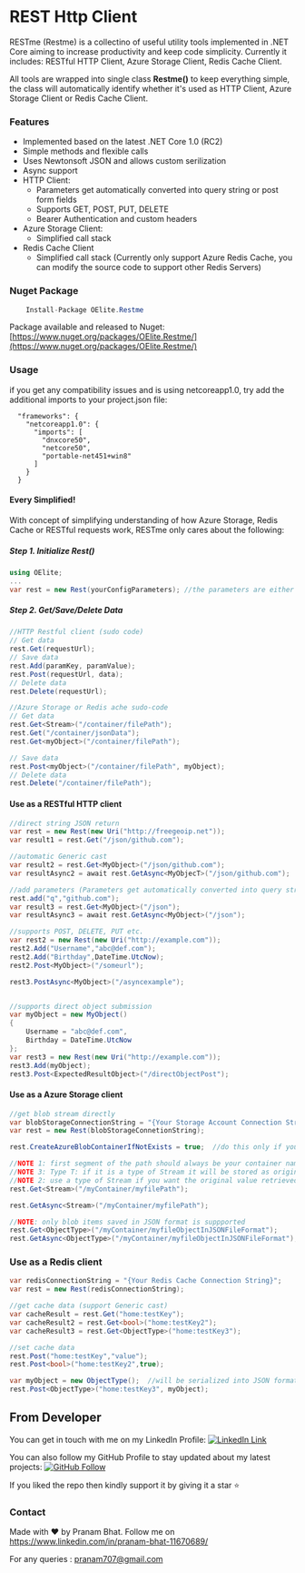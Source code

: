# REST Http Client

RESTme (Restme) is a collectino of useful utility tools implemented in .NET Core aiming to increase productivity and keep code simplicity. Currently it includes: RESTful HTTP Client, Azure Storage Client, Redis Cache Client.

All tools are wrapped into single class **Restme()** to keep everything simple, the class will automatically identify whether it's used as HTTP Client, Azure Storage Client or Redis Cache Client.

### Features
* Implemented based on the latest .NET Core 1.0 (RC2)
* Simple methods and flexible calls
* Uses Newtonsoft JSON and allows custom serilization
* Async support
* HTTP Client:
    * Parameters get automatically converted into query string or post form fields
    * Supports GET, POST,  PUT, DELETE
    * Bearer Authentication and custom headers 
* Azure Storage Client:
    * Simplified call stack
* Redis Cache Client
    * Simplified call stack (Currently only support Azure Redis Cache, you can modify the source code to support other Redis Servers)

### Nuget Package
```csharp
    Install-Package OElite.Restme
```
Package available and released to Nuget:  [https://www.nuget.org/packages/OElite.Restme/](https://www.nuget.org/packages/OElite.Restme/)

### Usage

if you get any compatibility issues and is using netcoreapp1.0,  try add the additional imports to your project.json file:
```
  "frameworks": {
    "netcoreapp1.0": {
      "imports": [
        "dnxcore50",
        "netcore50",
        "portable-net451+win8"
      ]
    }
  }
```

#### Every Simplified!
With concept of simplifying understanding of how Azure Storage, Redis Cache or RESTful requests work, RESTme only cares about the following:
##### Step 1. Initialize Rest()
```csharp
using OElite;
...
var rest = new Rest(yourConfigParameters); //the parameters are either HTTP url if it is HTTP Client, or the connection string for Azure Blob/Redis server
```
##### Step 2. Get/Save/Delete Data
```csharp
//HTTP Restful client (sudo code)
// Get data
rest.Get(requestUrl);
// Save data
rest.Add(paramKey, paramValue);
rest.Post(requestUrl, data);
// Delete data
rest.Delete(requestUrl);

//Azure Storage or Redis ache sudo-code
// Get data
rest.Get<Stream>("/container/filePath");
rest.Get("/container/jsonData");
rest.Get<myObject>("/container/filePath");

// Save data
rest.Post<myObject>("/container/filePath", myObject);
// Delete data
rest.Delete("/container/filePath");
```

#### Use as a RESTful HTTP client

```csharp
//direct string JSON return
var rest = new Rest(new Uri("http://freegeoip.net"));
var result1 = rest.Get("/json/github.com");

//automatic Generic cast
var result2 = rest.Get<MyObject>("/json/github.com");
var resultAsync2 = await rest.GetAsync<MyObjecT>("/json/github.com");

//add parameters (Parameters get automatically converted into query string or post form fields)
rest.add("q","github.com");
var result3 = rest.Get<MyObject>("/json");  
var resultAsync3 = await rest.GetAsync<MyObject>("/json");

//supports POST, DELETE, PUT etc.
var rest2 = new Rest(new Uri("http://example.com"));
rest2.Add("Username","abc@def.com");
rest2.Add("Birthday",DateTime.UtcNow);
rest2.Post<MyObject>("/someurl");

rest3.PostAsync<MyObject>("/asyncexample");


//supports direct object submission
var myObject = new MyObject()
{
    Username = "abc@def.com",
    Birthday = DateTime.UtcNow
};
var rest3 = new Rest(new Uri("http://example.com"));
rest3.Add(myObject);
rest3.Post<ExpectedResultObject>("/directObjectPost");


```

#### Use as a Azure Storage client
```csharp
//get blob stream directly
var blobStorageConnectionString = "{Your Storage Account Connection String}";
var rest = new Rest(blobStorageConnetionString);

rest.CreateAzureBlobContainerIfNotExists = true;  //do this only if you want to auto create the container

//NOTE 1: first segment of the path should always be your container name
//NOTE 3: Type T: if it is a type of Stream it will be stored as original Stream as Azure Blob, otherwise it is always saved into JSON format as Azure Blob
//NOTE 2: use a type of Stream if you want the original value retrieved from the blob
rest.Get<Stream>("/myContainer/myfilePath");  

rest.GetAsync<Stream>("/myContainer/myfilePath");

//NOTE: only blob items saved in JSON format is suppported
rest.Get<ObjectType>("/myContainer/myfileObjectInJSONFileFormat");
rest.GetAsync<ObjectType>("/myContainer/myfileObjectInJSONFileFormat");

```

### Use as a Redis client
```csharp
var redisConnectionString = "{Your Redis Cache Connection String}";
var rest = new Rest(redisConnectionString);

//get cache data (support Generic cast)
var cacheResult = rest.Get("home:testKey");
var cacheResult2 = rest.Get<bool>("home:testKey2");
var cacheResult3 = rest.Get<ObjectType>("home:testKey3");

//set cache data
rest.Post("home:testKey","value");
rest.Post<bool>("home:testKey2",true);

var myObject = new ObjectType();  //will be serialized into JSON format and stored as string on redis server
rest.Post<ObjectType>("home:testKey3", myObject);


```


## From Developer

You can get in touch with me on my LinkedIn Profile: [![LinkedIn Link](https://img.shields.io/badge/Connect-Pranam%20Bhat-blue.svg?logo=linkedin&longCache=true&style=social&label=Connect
)](https://www.linkedin.com/in/pranam-bhat-11670689/)

You can also follow my GitHub Profile to stay updated about my latest projects: [![GitHub Follow](https://img.shields.io/badge/Connect-Pranam%20Bhat-blue.svg?logo=Github&longCache=true&style=social&label=Follow)](https://github.com/PranamBhat)

If you liked the repo then kindly support it by giving it a star ⭐

### Contact

Made with :heart: by Pranam Bhat. Follow me on https://www.linkedin.com/in/pranam-bhat-11670689/

For any queries : pranam707@gmail.com

